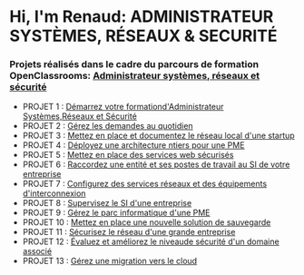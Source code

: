 # Hi, I'm Renaud: ADMINISTRATEUR SYSTÈMES, RÉSEAUX & SECURITÉ

### Projets réalisés dans le cadre du parcours de formation OpenClassrooms: [Administrateur systèmes, réseaux et sécurité](https://openclassrooms.com/fr/paths/734-administrateur-systemes-reseaux-et-securite)

- PROJET 1 : [Démarrez votre formationd'Administrateur Systèmes,Réseaux et Sécurité]()
- PROJET 2 : [Gérez les demandes au quotidien]()
- PROJET 3 : [Mettez en place et documentez le réseau local d'une startup]()
- PROJET 4 : [Déployez une architecture ntiers pour une PME]()
- PROJET 5 : [Mettez en place des services web sécurisés]()
- PROJET 6 : [Raccordez une entité et ses postes de travail au SI de votre entreprise]()
- PROJET 7 : [Configurez des services réseaux et des équipements d'interconnexion]()
- PROJET 8 : [Supervisez le SI d'une entreprise]()
- PROJET 9 : [Gérez le parc informatique d'une PME]()
- PROJET 10 : [Mettez en place une nouvelle solution de sauvegarde]()
- PROJET 11 : [Sécurisez le réseau d'une grande entreprise]()
- PROJET 12 : [Évaluez et améliorez le niveaude sécurité d'un domaine associé]()
- PROJET 13 : [Gérez une migration vers le cloud]()
